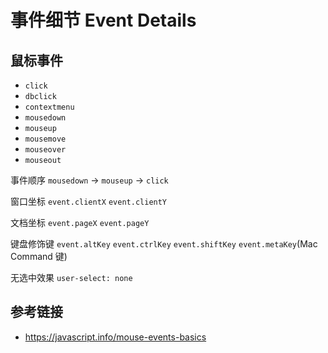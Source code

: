 # 事件细节 Event Details

## 鼠标事件
* `click`
* `dbclick`
* `contextmenu`
* `mousedown`
* `mouseup`
* `mousemove`
* `mouseover`
* `mouseout`

事件顺序 `mousedown` → `mouseup` → `click`

窗口坐标 `event.clientX` `event.clientY`

文档坐标 `event.pageX` `event.pageY`

键盘修饰键 `event.altKey` `event.ctrlKey` `event.shiftKey` `event.metaKey`(Mac Command 键)

无选中效果 `user-select: none`

## 参考链接
* https://javascript.info/mouse-events-basics
